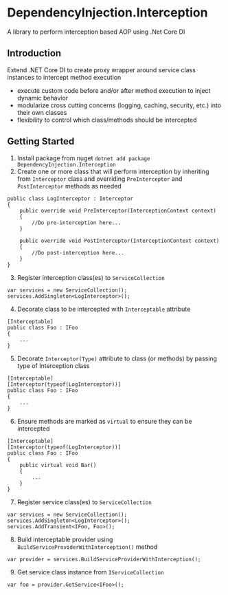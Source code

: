 # DependencyInjection.Interception
A library to perform interception based AOP using .Net Core DI

## Introduction
Extend .NET Core DI to create proxy wrapper around service class instances to intercept method execution
- execute custom code before and/or after method execution to inject dynamic behavior
- modularize cross cutting concerns (logging, caching, security, etc.) into their own classes
- flexibility to control which class/methods should be intercepted
 
## Getting Started
1. Install package from nuget `dotnet add package DependencyInjection.Interception`
2. Create one or more class that will perform interception by inheriting from `Interceptor` class and overriding `PreInterceptor` and `PostInterceptor` methods as needed
```
public class LogInterceptor : Interceptor
{
    public override void PreInterceptor(InterceptionContext context)
    {
        //Do pre-interception here...
    }

    public override void PostInterceptor(InterceptionContext context)
    {
        //Do post-interception here...
    }
}
```
3. Register interception class(es) to `ServiceCollection`
```
var services = new ServiceCollection();
services.AddSingleton<LogInterceptor>();
```
4. Decorate class to be intercepted with `Interceptable` attribute
```
[Interceptable]
public class Foo : IFoo
{
    ...
}
```
5. Decorate `Interceptor(Type)` attribute to class (or methods) by passing type of Interception class
```
[Interceptable]
[Interceptor(typeof(LogInterceptor))]
public class Foo : IFoo
{
    ...
}
```
6. Ensure methods are marked as `virtual` to ensure they can be intercepted
```
[Interceptable]
[Interceptor(typeof(LogInterceptor))]
public class Foo : IFoo
{
    public virtual void Bar()
    {
        ...
    }
}
```
7. Register service class(es) to `ServiceCollection`
```
var services = new ServiceCollection();
services.AddSingleton<LogInterceptor>();
services.AddTransient<IFoo, Foo>();
```
8. Build interceptable provider using `BuildServiceProviderWithInterception()` method
```
var provider = services.BuildServiceProviderWithInterception();
```
9. Get service class instance from `IServiceCollection`
```
var foo = provider.GetService<IFoo>();
```